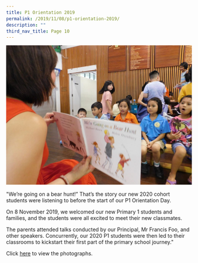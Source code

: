 ```yaml
---
title: P1 Orientation 2019
permalink: /2019/11/08/p1-orientation-2019/
description: ""
third_nav_title: Page 10
---
```

![](/images/DSCN0520-1024x768.jpg)

<p>"We&rsquo;re going on a bear hunt!&rdquo; That&rsquo;s the story our new 2020 cohort students were listening to before the start of our P1 Orientation Day.</p>
<p>On 8 November 2019, we welcomed our new Primary 1 students and families, and the students were all excited to meet their new classmates.</p>
<p>The parents attended talks conducted by our Principal, Mr Francis Foo, and other speakers. Concurrently, our 2020 P1 students were then led to their classrooms to kickstart their first part of the primary school journey."</p>
<p>Click&nbsp;<a href="https://www.facebook.com/pg/Blangah-Rise-Primary-School-1143547012326368/photos/?tab=album&amp;album_id=3104821629532220">here</a>&nbsp;to view the photographs.</p>